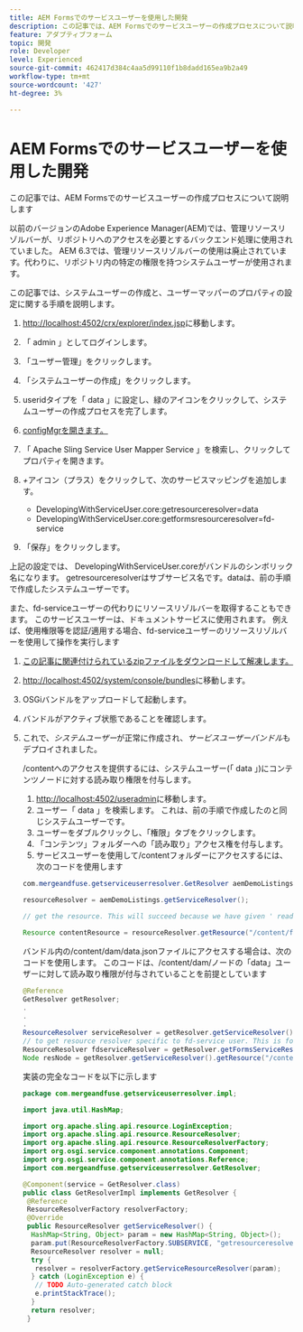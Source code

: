```yaml
---
title: AEM Formsでのサービスユーザーを使用した開発
description: この記事では、AEM Formsでのサービスユーザーの作成プロセスについて説明します
feature: アダプティブフォーム
topic: 開発
role: Developer
level: Experienced
source-git-commit: 462417d384c4aa5d99110f1b8dadd165ea9b2a49
workflow-type: tm+mt
source-wordcount: '427'
ht-degree: 3%

---
```



# AEM Formsでのサービスユーザーを使用した開発

この記事では、AEM Formsでのサービスユーザーの作成プロセスについて説明します

以前のバージョンのAdobe Experience Manager(AEM)では、管理リソースリゾルバーが、リポジトリへのアクセスを必要とするバックエンド処理に使用されていました。 AEM 6.3では、管理リソースリゾルバーの使用は廃止されています。代わりに、リポジトリ内の特定の権限を持つシステムユーザーが使用されます。

この記事では、システムユーザーの作成と、ユーザーマッパーのプロパティの設定に関する手順を説明します。

1. [http://localhost:4502/crx/explorer/index.jsp](http://localhost:4502/crx/explorer/index.jsp)に移動します。
1. 「 admin 」としてログインします。
1. 「ユーザー管理」をクリックします。
1. 「システムユーザーの作成」をクリックします。
1. useridタイプを「 data 」に設定し、緑のアイコンをクリックして、システムユーザーの作成プロセスを完了します。
1. [configMgrを開きます。](http://localhost:4502/system/console/configMgr)
1. 「 Apache Sling Service User Mapper Service 」を検索し、クリックしてプロパティを開きます。
1. *+*&#x200B;アイコン（プラス）をクリックして、次のサービスマッピングを追加します。

   * DevelopingWithServiceUser.core:getresourceresolver=data
   * DevelopingWithServiceUser.core:getformsresourceresolver=fd-service

1. 「保存」をクリックします。

上記の設定では、 DevelopingWithServiceUser.coreがバンドルのシンボリック名になります。 getresourceresolverはサブサービス名です。dataは、前の手順で作成したシステムユーザーです。

また、fd-serviceユーザーの代わりにリソースリゾルバーを取得することもできます。 このサービスユーザーは、ドキュメントサービスに使用されます。 例えば、使用権限等を認証/適用する場合、fd-serviceユーザーのリソースリゾルバーを使用して操作を実行します

1. [この記事に関連付けられているzipファイルをダウンロードして解凍します。](assets/developingwithserviceuser.zip)
1. [http://localhost:4502/system/console/bundles](http://localhost:4502/system/console/bundles)に移動します。
1. OSGiバンドルをアップロードして起動します。
1. バンドルがアクティブ状態であることを確認します。
1. これで、*システムユーザー*&#x200B;が正常に作成され、*サービスユーザーバンドル*&#x200B;もデプロイされました。

   /contentへのアクセスを提供するには、システムユーザー(「 data 」)にコンテンツノードに対する読み取り権限を付与します。

   1. [http://localhost:4502/useradmin](http://localhost:4502/useradmin)に移動します。
   1. ユーザー「 data 」を検索します。 これは、前の手順で作成したのと同じシステムユーザーです。
   1. ユーザーをダブルクリックし、「権限」タブをクリックします。
   1. 「コンテンツ」フォルダーへの「読み取り」アクセス権を付与します。
   1. サービスユーザーを使用して/contentフォルダーにアクセスするには、次のコードを使用します

   ```java
   com.mergeandfuse.getserviceuserresolver.GetResolver aemDemoListings = sling.getService(com.mergeandfuse.getserviceuserresolver.GetResolver.class);
   
   resourceResolver = aemDemoListings.getServiceResolver();
   
   // get the resource. This will succeed because we have given ' read ' access to the content node
   
   Resource contentResource = resourceResolver.getResource("/content/forms/af/sandbox/abc.pdf");
   ```

   バンドル内の/content/dam/data.jsonファイルにアクセスする場合は、次のコードを使用します。 このコードは、/content/dam/ノードの「data」ユーザーに対して読み取り権限が付与されていることを前提としています

   ```java
   @Reference
   GetResolver getResolver;
   .
   .
   .
   ResourceResolver serviceResolver = getResolver.getServiceResolver();
   // to get resource resolver specific to fd-service user. This is for Document Services
   ResourceResolver fdserviceResolver = getResolver.getFormsServiceResolver();
   Node resNode = getResolver.getServiceResolver().getResource("/content/dam/data.json").adaptTo(Node.class);
   ```

   実装の完全なコードを以下に示します

   ```java
   package com.mergeandfuse.getserviceuserresolver.impl;
   
   import java.util.HashMap;
   
   import org.apache.sling.api.resource.LoginException;
   import org.apache.sling.api.resource.ResourceResolver;
   import org.apache.sling.api.resource.ResourceResolverFactory;
   import org.osgi.service.component.annotations.Component;
   import org.osgi.service.component.annotations.Reference;
   import com.mergeandfuse.getserviceuserresolver.GetResolver;
   
   @Component(service = GetResolver.class)
   public class GetResolverImpl implements GetResolver {
    @Reference
    ResourceResolverFactory resolverFactory;
    @Override
    public ResourceResolver getServiceResolver() {
     HashMap<String, Object> param = new HashMap<String, Object>();
     param.put(ResourceResolverFactory.SUBSERVICE, "getresourceresolver");
     ResourceResolver resolver = null;
     try {
      resolver = resolverFactory.getServiceResourceResolver(param);
     } catch (LoginException e) {
      // TODO Auto-generated catch block
      e.printStackTrace();
     }
     return resolver;
    }
   ```

